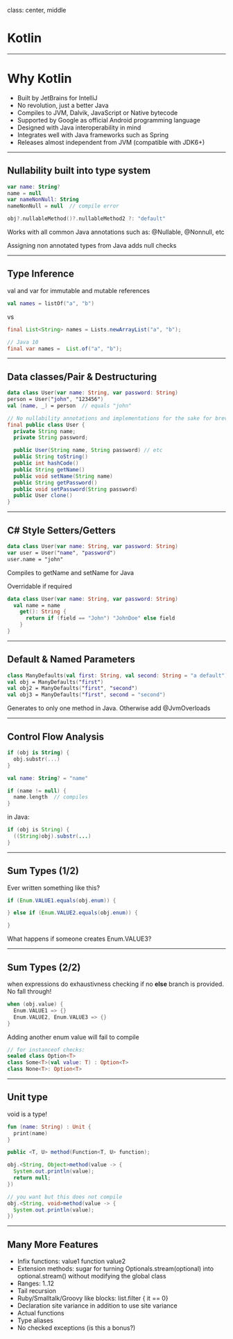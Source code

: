 class: center, middle

# Kotlin

---

# Why Kotlin

* Built by JetBrains for IntelliJ
* No revolution, just a better Java
* Compiles to JVM, Dalvik, JavaScript or Native bytecode
* Supported by Google as official Android programming language
* Designed with Java interoperability in mind
* Integrates well with Java frameworks such as Spring
* Releases almost independent from JVM (compatible with JDK6+)

---

## Nullability built into type system

```kotlin
var name: String?
name = null
var nameNonNull: String
nameNonNull = null  // compile error

obj?.nullableMethod()?.nullableMethod2 ?: "default"
```

Works with all common Java annotations such as: @Nullable, @Nonnull, etc

Assigning non annotated types from Java adds null checks

---

## Type Inference
val and var for immutable and mutable references

```kotlin
val names = listOf("a", "b")
```

vs

```java
final List<String> names = Lists.newArrayList("a", "b");

// Java 10
final var names =  List.of("a", "b");
```

---

## Data classes/Pair & Destructuring

```kotlin
data class User(var name: String, var password: String)
person = User("john", "123456")
val (name, _) = person  // equals "john"
```

```java
// No nullability annotations and implementations for the sake for brevity
final public class User {
  private String name;
  private String password;

  public User(String name, String password) // etc
  public String toString()
  public int hashCode()
  public String getName()
  public void setName(String name)
  public String getPassword()
  public void setPassword(String password)
  public User clone()
}
```

---

## C# Style Setters/Getters

```kotlin
data class User(var name: String, var password: String)
var user = User("name", "password")
user.name = "john"
```

Compiles to getName and setName for Java

Overridable if required

```kotlin
data class User(var name: String, var password: String)
  val name = name
    get(): String {
      return if (field == "John") "JohnDoe" else field
    }
}
```

---

## Default & Named Parameters

```kotlin
class ManyDefaults(val first: String, val second: String = "a default")
val obj = ManyDefaults("first")
val obj2 = ManyDefaults("first", "second")
val obj3 = ManyDefaults("first", second = "second")
```

Generates to only one method in Java. Otherwise add @JvmOverloads

---

## Control Flow Analysis

```kotlin
if (obj is String) {
  obj.substr(...)
}

val name: String? = "name"

if (name != null) {
  name.length  // compiles
}
```

in Java:

```java
if (obj is String) {
  ((String)obj).substr(...)
}
```

---

## Sum Types (1/2)

Ever written something like this?

```java
if (Enum.VALUE1.equals(obj.enum)) {

} else if (Enum.VALUE2.equals(obj.enum)) {

}
```

What happens if someone creates Enum.VALUE3?

---

## Sum Types (2/2)

when expressions do exhaustivness checking if no **else** branch is provided. No fall through!

```kotlin
when (obj.value) {
  Enum.VALUE1 => {}
  Enum.VALUE2, Enum.VALUE3 => {}
}
```

Adding another enum value will fail to compile

```kotlin
// for instanceof checks:
sealed class Option<T>
class Some<T>(val value: T) : Option<T>
class None<T>: Option<T>
```

---

## Unit type

void is a type!

```kotlin
fun (name: String) : Unit {
  print(name)
}
```

```java
public <T, U> method(Function<T, U> function);

obj.<String, Object>method(value -> {
  System.out.println(value);
  return null;
})

// you want but this does not compile
obj.<String, void>method(value -> {
  System.out.println(value);
})
```

---


## Many More Features

* Infix functions: value1 function value2
* Extension methods: sugar for turning Optionals.stream(optional) into optional.stream() without modifying the global class
* Ranges: 1..12
* Tail recursion
* Ruby/Smalltalk/Groovy like blocks: list.filter { it == 0}
* Declaration site variance in addition to use site variance
* Actual functions
* Type aliases
* No checked exceptions (is this a bonus?)
